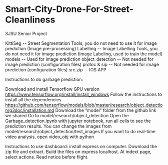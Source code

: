 # Smart-City-Drone-For-Street-Cleanliness
SJSU Senior Project

KittiSeg -- Street Segmentation Tools, you do not need to use it for image prediction (Image pre-processing)
LabelImg -- Image Labelling Tools, you do not need it for image prediction (Image Labeling, used to train the model)
models -- Used for image prediction
object_detection -- Not needed for image prediction (configuration files)
protoc & sip -- Not needed for image prediction (configuration files)
src.zip -- IOS APP 

Instructions to do garbage prediction:

Download and install Tensorflow GPU version https://www.tensorflow.org/install/install_windows
Follow the instructions to install all the dependencies
https://github.com/tensorflow/models/blob/master/research/object_detection/g3doc/installation.md
Download the “model” folder from the github link we shared
Go to model/research/object_detection 
Open the Garbage_detection.ipynb with jupyter notebook, run all cells to see the prediction results.
You can change the images from model/research/object_detection/test_images
If you want to do real-time video analysis, open video_obj with python


Instructions to use dashboard:
install express on computer. 
Download the zip file and extract. 
Build the files on express localhost. 
At indext page, select actions. 
Read notice before flight. 
